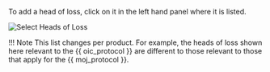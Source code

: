 To add a head of loss, click on it in the left hand panel where it is listed.

![Select Heads of Loss](/assets/select-heads-of-loss.png)

!!! Note
    This list changes per product. For example, the heads of loss shown here relevant to the {{ oic_protocol }} are different to those relevant to those that apply for the {{ moj_protocol }}. 

